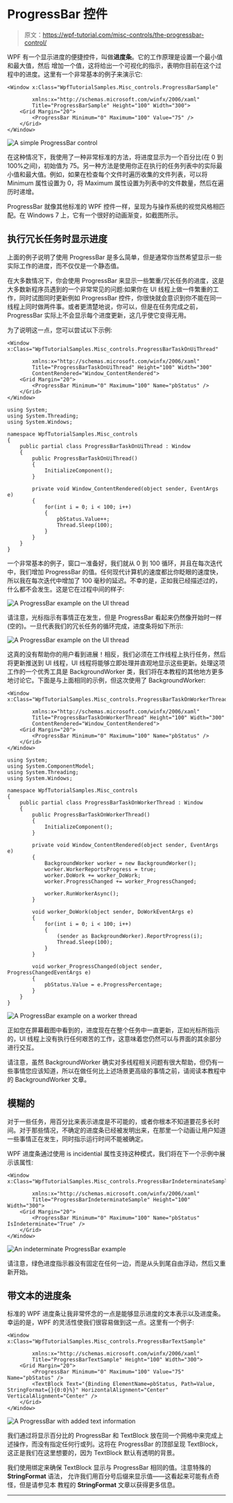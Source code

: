 # ProgressBar 控件

> 原文：<https://wpf-tutorial.com/misc-controls/the-progressbar-control/>

WPF 有一个显示进度的便捷控件，叫做**进度条**。它的工作原理是设置一个最小值和最大值，然后 增加一个值，这将给出一个可视化的指示，表明你目前在这个过程中的进度。这里有一个非常基本的例子来演示它:

```
<Window x:Class="WpfTutorialSamples.Misc_controls.ProgressBarSample"

        xmlns:x="http://schemas.microsoft.com/winfx/2006/xaml"
        Title="ProgressBarSample" Height="100" Width="300">
    <Grid Margin="20">
        <ProgressBar Minimum="0" Maximum="100" Value="75" />
    </Grid>
</Window>
```

![](img/647046b472e86c7d91f2a1bcea558742.png "A simple ProgressBar control")

在这种情况下，我使用了一种非常标准的方法，将进度显示为一个百分比(在 0 到 100%之间)，初始值为 75。另一种方法是使用你正在执行的任务列表中的实际最小值和最大值。例如，如果在检查每个文件时遍历收集的文件列表，可以将 Minimum 属性设置为 0，将 Maximum 属性设置为列表中的文件数量，然后在遍历时递增。

ProgressBar 就像其他标准的 WPF 控件一样，呈现为与操作系统的视觉风格相匹配。在 Windows 7 上，它有一个很好的动画渐变，如截图所示。

## 执行冗长任务时显示进度

<input type="hidden" name="IL_IN_ARTICLE">

上面的例子说明了使用 ProgressBar 是多么简单，但是通常你当然希望显示一些实际工作的进度，而不仅仅是一个静态值。

在大多数情况下，你会使用 ProgressBar 来显示一些繁重/冗长任务的进度，这是大多数新程序员遇到的一个非常常见的问题:如果你在 UI 线程上做一件繁重的工作，同时试图同时更新例如 ProgressBar 控件，你很快就会意识到你不能在同一线程上同时做两件事。或者更清楚地说，你可以，但是在任务完成之前，ProgressBar 实际上不会显示每个进度更新，这几乎使它变得无用。

为了说明这一点，您可以尝试以下示例:

```
<Window x:Class="WpfTutorialSamples.Misc_controls.ProgressBarTaskOnUiThread"

        xmlns:x="http://schemas.microsoft.com/winfx/2006/xaml"
        Title="ProgressBarTaskOnUiThread" Height="100" Width="300"
        ContentRendered="Window_ContentRendered">
    <Grid Margin="20">
        <ProgressBar Minimum="0" Maximum="100" Name="pbStatus" />
    </Grid>
</Window>
```

```
using System;
using System.Threading;
using System.Windows;

namespace WpfTutorialSamples.Misc_controls
{
	public partial class ProgressBarTaskOnUiThread : Window
	{
		public ProgressBarTaskOnUiThread()
		{
			InitializeComponent();
		}

		private void Window_ContentRendered(object sender, EventArgs e)
		{
			for(int i = 0; i < 100; i++)
			{
				pbStatus.Value++;
				Thread.Sleep(100);
			}
		}
	}
}
```

一个非常基本的例子，窗口一准备好，我们就从 0 到 100 循环，并且在每次迭代中，我们增加 ProgressBar 的值。任何现代计算机的速度都比你眨眼的速度快，所以我在每次迭代中增加了 100 毫秒的延迟。不幸的是，正如我已经描述过的，什么都不会发生。这是它在过程中间的样子:

![](img/43ec7b84291034ca3abba16f1c1dcdac.png "A ProgressBar example on the UI thread")

请注意，光标指示有事情正在发生，但是 ProgressBar 看起来仍然像开始时一样(空的)。一旦代表我们的冗长任务的循环完成，进度条将如下所示:

![](img/5e4146c474808825a06afcb0dfbb3605.png "A ProgressBar example on the UI thread")

这真的没有帮助你的用户看到进展！相反，我们必须在工作线程上执行任务，然后将更新推送到 UI 线程，UI 线程将能够立即处理并直观地显示这些更新。处理这项工作的一个优秀工具是 BackgroundWorker 类，我们将在本教程的其他地方更多地讨论它。下面是与上面相同的示例，但这次使用了 BackgroundWorker:

```
<Window x:Class="WpfTutorialSamples.Misc_controls.ProgressBarTaskOnWorkerThread"

        xmlns:x="http://schemas.microsoft.com/winfx/2006/xaml"
        Title="ProgressBarTaskOnWorkerThread" Height="100" Width="300"
        ContentRendered="Window_ContentRendered">
    <Grid Margin="20">
        <ProgressBar Minimum="0" Maximum="100" Name="pbStatus" />
    </Grid>
</Window>
```

```
using System;
using System.ComponentModel;
using System.Threading;
using System.Windows;

namespace WpfTutorialSamples.Misc_controls
{
	public partial class ProgressBarTaskOnWorkerThread : Window
	{
		public ProgressBarTaskOnWorkerThread()
		{
			InitializeComponent();
		}

		private void Window_ContentRendered(object sender, EventArgs e)
		{
			BackgroundWorker worker = new BackgroundWorker();
			worker.WorkerReportsProgress = true;
			worker.DoWork += worker_DoWork;
			worker.ProgressChanged += worker_ProgressChanged;

			worker.RunWorkerAsync();
		}

		void worker_DoWork(object sender, DoWorkEventArgs e)
		{
			for(int i = 0; i < 100; i++)
			{
				(sender as BackgroundWorker).ReportProgress(i);
				Thread.Sleep(100);
			}
		}

		void worker_ProgressChanged(object sender, ProgressChangedEventArgs e)
		{
			pbStatus.Value = e.ProgressPercentage;
		}
	}
}
```

![](img/dd0b0a31963aa12b72f9ba18c6878b85.png "A ProgressBar example on a worker thread")

正如您在屏幕截图中看到的，进度现在在整个任务中一直更新，正如光标所指示的，UI 线程上没有执行任何艰苦的工作，这意味着您仍然可以与界面的其余部分进行交互。

请注意，虽然 BackgroundWorker 确实对多线程相关问题有很大帮助，但仍有一些事情您应该知道，所以在做任何比上述场景更高级的事情之前，请阅读本教程中的 BackgroundWorker 文章。

## 模糊的

对于一些任务，用百分比来表示进度是不可能的，或者你根本不知道要花多长时间。对于那些情况，不确定的进度条已经被发明出来，在那里一个动画让用户知道一些事情正在发生，同时指示运行时间不能被确定。

WPF 进度条通过使用 is incidential 属性支持这种模式，我们将在下一个示例中展示该属性:

```
<Window x:Class="WpfTutorialSamples.Misc_controls.ProgressBarIndeterminateSample"

        xmlns:x="http://schemas.microsoft.com/winfx/2006/xaml"
        Title="ProgressBarIndeterminateSample" Height="100" Width="300">
    <Grid Margin="20">
        <ProgressBar Minimum="0" Maximum="100" Name="pbStatus" IsIndeterminate="True" />
    </Grid>
</Window>
```

![](img/73195e7820b1e06d8931d1aa9250ac1e.png "An indeterminate ProgressBar example")

请注意，绿色进度指示器没有固定在任何一边，而是从头到尾自由浮动，然后又重新开始。

## 带文本的进度条

标准的 WPF 进度条让我非常怀念的一点是能够显示进度的文本表示以及进度条。幸运的是，WPF 的灵活性使我们很容易做到这一点。这里有一个例子:

```
<Window x:Class="WpfTutorialSamples.Misc_controls.ProgressBarTextSample"

        xmlns:x="http://schemas.microsoft.com/winfx/2006/xaml"
        Title="ProgressBarTextSample" Height="100" Width="300">
    <Grid Margin="20">
        <ProgressBar Minimum="0" Maximum="100" Value="75" Name="pbStatus" />
        <TextBlock Text="{Binding ElementName=pbStatus, Path=Value, StringFormat={}{0:0}%}" HorizontalAlignment="Center" VerticalAlignment="Center" />
    </Grid>
</Window>
```

![](img/d56c309a0d447f3cb408847e60104f88.png "A ProgressBar with added text information")

我们通过将显示百分比的 ProgressBar 和 TextBlock 放在同一个网格中来完成上述操作，而没有指定任何行或列。这将在 ProgressBar 的顶部呈现 TextBlock，这正是我们在这里想要的，因为 TextBlock 默认有透明的背景。

我们使用绑定来确保 TextBlock 显示与 ProgressBar 相同的值。注意特殊的 **StringFormat** 语法， 允许我们用百分号后缀来显示值——这看起来可能有点奇怪，但是请参见本 教程的 **StringFormat** 文章以获得更多信息。

* * *